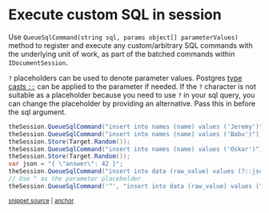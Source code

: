# Execute custom SQL in session

Use `QueueSqlCommand(string sql, params object[] parameterValues)` method to register and execute any custom/arbitrary SQL commands with the underlying unit of work, as part of the batched commands within `IDocumentSession`. 

`?` placeholders can be used to denote parameter values. Postgres [type casts `::`](https://www.postgresql.org/docs/15/sql-expressions.html#SQL-SYNTAX-TYPE-CASTS) can be applied to the parameter if needed. If the `?` character is not suitable as a placeholder because you need to use `?` in your sql query, you can change the placeholder by providing an alternative. Pass this in before the sql argument. 

<!-- snippet: sample_QueueSqlCommand -->
<a id='snippet-sample_queuesqlcommand'></a>
```cs
theSession.QueueSqlCommand("insert into names (name) values ('Jeremy')");
theSession.QueueSqlCommand("insert into names (name) values ('Babu')");
theSession.Store(Target.Random());
theSession.QueueSqlCommand("insert into names (name) values ('Oskar')");
theSession.Store(Target.Random());
var json = "{ \"answer\": 42 }";
theSession.QueueSqlCommand("insert into data (raw_value) values (?::jsonb)", json);
// Use ^ as the parameter placeholder
theSession.QueueSqlCommand('^', "insert into data (raw_value) values (^::jsonb)", json);
```
<sup><a href='https://github.com/JasperFx/marten/blob/master/src/CoreTests/executing_arbitrary_sql_as_part_of_transaction.cs#L40-L50' title='Snippet source file'>snippet source</a> | <a href='#snippet-sample_queuesqlcommand' title='Start of snippet'>anchor</a></sup>
<!-- endSnippet -->
